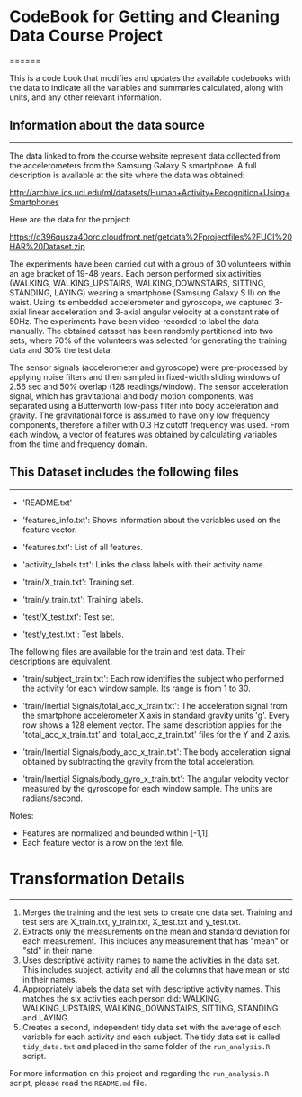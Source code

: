 # CodeBook for Getting and Cleaning Data Course Project
======

This is a code book that modifies and updates the available codebooks with the data to indicate all the variables and summaries calculated, along with units, and any other relevant information.

## Information about the data source
------

The data linked to from the course website represent data collected from the accelerometers from the Samsung Galaxy S smartphone. A full description is available at the site where the data was obtained:

http://archive.ics.uci.edu/ml/datasets/Human+Activity+Recognition+Using+Smartphones

Here are the data for the project:

https://d396qusza40orc.cloudfront.net/getdata%2Fprojectfiles%2FUCI%20HAR%20Dataset.zip

The experiments have been carried out with a group of 30 volunteers within an age bracket of 19-48 years. Each person performed six activities (WALKING, WALKING_UPSTAIRS, WALKING_DOWNSTAIRS, SITTING, STANDING, LAYING) wearing a smartphone (Samsung Galaxy S II) on the waist. Using its embedded accelerometer and gyroscope, we captured 3-axial linear acceleration and 3-axial angular velocity at a constant rate of 50Hz. The experiments have been video-recorded to label the data manually. The obtained dataset has been randomly partitioned into two sets, where 70% of the volunteers was selected for generating the training data and 30% the test data. 

The sensor signals (accelerometer and gyroscope) were pre-processed by applying noise filters and then sampled in fixed-width sliding windows of 2.56 sec and 50% overlap (128 readings/window). The sensor acceleration signal, which has gravitational and body motion components, was separated using a Butterworth low-pass filter into body acceleration and gravity. The gravitational force is assumed to have only low frequency components, therefore a filter with 0.3 Hz cutoff frequency was used. From each window, a vector of features was obtained by calculating variables from the time and frequency domain.

## This Dataset includes the following files
------

- 'README.txt'

- 'features_info.txt': Shows information about the variables used on the feature vector.

- 'features.txt': List of all features.

- 'activity_labels.txt': Links the class labels with their activity name.

- 'train/X_train.txt': Training set.

- 'train/y_train.txt': Training labels.

- 'test/X_test.txt': Test set.

- 'test/y_test.txt': Test labels.

The following files are available for the train and test data. Their descriptions are equivalent. 

- 'train/subject_train.txt': Each row identifies the subject who performed the activity for each window sample. Its range is from 1 to 30. 

- 'train/Inertial Signals/total_acc_x_train.txt': The acceleration signal from the smartphone accelerometer X axis in standard gravity units 'g'. Every row shows a 128 element vector. The same description applies for the 'total_acc_x_train.txt' and 'total_acc_z_train.txt' files for the Y and Z axis. 

- 'train/Inertial Signals/body_acc_x_train.txt': The body acceleration signal obtained by subtracting the gravity from the total acceleration. 

- 'train/Inertial Signals/body_gyro_x_train.txt': The angular velocity vector measured by the gyroscope for each window sample. The units are radians/second. 

Notes: 
- Features are normalized and bounded within [-1,1].
- Each feature vector is a row on the text file.

# Transformation Details
------

1. Merges the training and the test sets to create one data set. Training and test sets are X_train.txt, y_train.txt, X_test.txt and y_test.txt.
2. Extracts only the measurements on the mean and standard deviation for each measurement. This includes any measurement that has "mean" or "std" in their name.
3. Uses descriptive activity names to name the activities in the data set. This includes subject, activity and all the columns that have mean or std in their names.
4. Appropriately labels the data set with descriptive activity names. This matches the six activities each person did: WALKING, WALKING_UPSTAIRS, WALKING_DOWNSTAIRS, SITTING, STANDING and LAYING.
5. Creates a second, independent tidy data set with the average of each variable for each activity and each subject. The tidy data set is called ```tidy_data.txt``` and placed in the same folder of the ```run_analysis.R``` script.

For more information on this project and regarding the ```run_analysis.R``` script, please read the ```README.md``` file.
